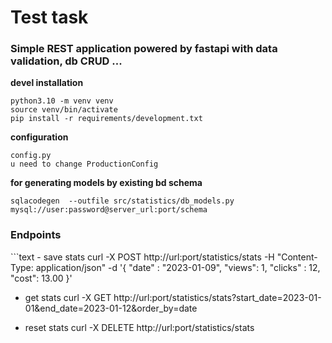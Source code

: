 <h1>Test task</h1>
<h3>Simple REST application powered by fastapi with data validation, db CRUD ...</h3>


<b>devel installation</b>
```text
python3.10 -m venv venv
source venv/bin/activate
pip install -r requirements/development.txt
```

<b>configuration</b>
```text
config.py
u need to change ProductionConfig
```

<b>for generating models by existing bd schema</b>
```text
sqlacodegen  --outfile src/statistics/db_models.py  mysql://user:password@server_url:port/schema
```


<h3>Endpoints</h3>
```text
- save stats
curl -X POST http://url:port/statistics/stats -H "Content-Type: application/json" -d '{ "date" : "2023-01-09", "views": 1, "clicks" : 12, "cost": 13.00 }'

- get stats
curl -X GET http://url:port/statistics/stats?start_date=2023-01-01&end_date=2023-01-12&order_by=date

- reset stats
curl -X DELETE http://url:port/statistics/stats
```
